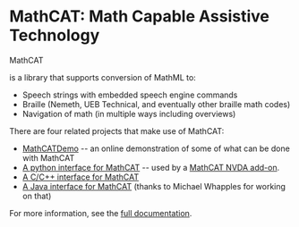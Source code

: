 


# MathCAT: Math Capable Assistive Technology
  


<span class="background-image:url('logo.png')">

MathCAT

</span>

is a library that supports conversion of MathML to:

* Speech strings with embedded speech engine commands
* Braille (Nemeth, UEB Technical, and eventually other braille math codes)
* Navigation of math (in multiple ways including overviews)

There are four related projects that make use of MathCAT:
* [MathCATDemo](https://nsoiffer.github.io/MathCATDemo/) -- an online demonstration of some of what can be done with MathCAT
* [A python interface for MathCAT](https://github.com/NSoiffer/MathCATForPython) -- used by a [MathCAT NVDA add-on](https://addons.nvda-project.org/addons/MathCAT.en.html).
* [A C/C++ interface for MathCAT](https://github.com/NSoiffer/MathCATForC)
* [A Java interface for MathCAT](https://github.com/mwhapples/MathCAT4J) (thanks to Michael Whapples for working on that)

For more information, see the [full documentation](https://nsoiffer.github.io/MathCAT/).
